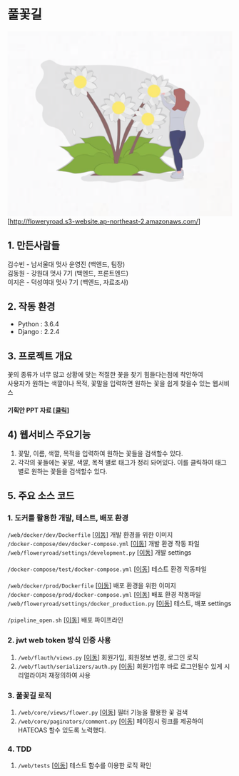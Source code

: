 # 풀꽃길
![](./floweryroad.png)
[<a href="http://floweryroad.s3-website.ap-northeast-2.amazonaws.com/">http://floweryroad.s3-website.ap-northeast-2.amazonaws.com/</a>]

## 1. 만든사람들
김수빈 - 남서울대 멋사 운영진 (백엔드, 팀장)<br/>
김동원 - 강원대 멋사 7기 (백엔드, 프론트엔드)<br/>
이지은 - 덕성여대 멋사 7기 (백엔드, 자료조사)

## 2. 작동 환경
* Python : 3.6.4
* Django : 2.2.4

## 3. 프로젝트 개요
꽃의 종류가 너무 많고 상황에 맞는 적절한 꽃을 찾기 힘들다는점에 착안하여<br/>
사용자가 원하는 색깔이나 목적, 꽃말을 입력하면 원하는 꽃을 쉽게 찾을수 있는 웹서비스 
#### 기획안 PPT 자료 [<a href="/presentation.pdf">클릭</a>]

## 4) 웹서비스 주요기능
1. 꽃말, 이름, 색깔, 목적을 입력하여 원하는 꽃들을 검색할수 있다.
2. 각각의 꽃들에는 꽃말, 색깔, 목적 별로 태그가 정리 돠어있다. 이를 클릭하여 태그별로 원하는 꽃들을 검색할수 있다.

## 5. 주요 소스 코드
### 1. 도커를 활용한 개발, 테스트, 배포 환경
```/web/docker/dev/Dockerfile``` [<a href="/web/docker/dev/Dockerfile">이동</a>] 개발 환경을 위한 이미지<br/>
```/docker-compose/dev/docker-compose.yml``` [<a href="/docker-compose/dev/docker-compose.yml">이동</a>] 개발 환경 작동 파일<br/>
```/web/floweryroad/settings/development.py``` [<a href="/web/floweryroad/settings/development.py">이동</a>] 개발 settings
<br/><br/>
```/docker-compose/test/docker-compose.yml``` [<a href="/docker-compose/test/docker-compose.yml">이동</a>] 테스트 환경 작동파일
<br/><br/>
```/web/docker/prod/Dockerfile``` [<a href="/web/docker/prod/Dockerfile">이동</a>] 배포 환경을 위한 이미지<br/>
```/docker-compose/prod/docker-compose.yml``` [<a href="/docker-compose/prod/docker-compose.yml">이동</a>] 배포 환경 작동파일<br/>
```/web/floweryroad/settings/docker_production.py``` [<a href="/web/floweryroad/settings/docker_production.py">이동</a>] 테스트, 배포 settings
<br/><br/>
```/pipeline_open.sh``` [<a href="/pipeline_open.sh">이동</a>] 배포 파이프라인

### 2. jwt web token 방식 인증 사용
1. ```/web/flauth/views.py``` [<a href="/web/flauth/views.py">이동</a>] 회원가입, 회원정보 변경, 로그인 로직
2. ```/web/flauth/serializers/auth.py``` [<a href="/web/flauth/serializers/auth.py">이동</a>] 회원가입후 바로 로그인될수 있게 시리얼라이저 재정의하여 사용

### 3. 풀꽃길 로직
1. ```/web/core/views/flower.py``` [<a href="/web/core/views/flower.py">이동</a>] 필터 기능을 활용한 꽃 검색
2. ```/web/core/paginators/comment.py``` [<a href="/web/core/paginators/comment.py">이동</a>] 페이징시 링크를 제공하여 HATEOAS 할수 있도록 노력했다.

### 4. TDD
1. ```/web/tests``` [<a href="/web/tests">이동</a>] 테스트 함수를 이용한 로직 확인

